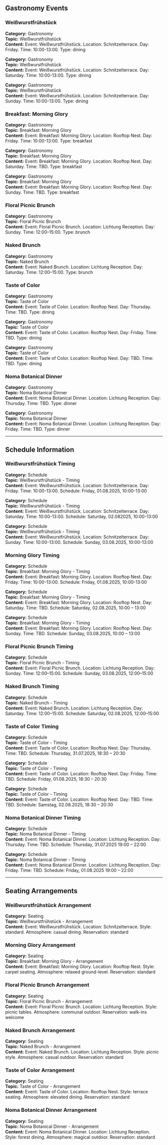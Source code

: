 ## Gastronomy Events

### Weißwurstfrühstück
**Category:** Gastronomy  
**Topic:** Weißwurstfrühstück  
**Content:** Event: Weißwurstfrühstück. Location: Schnitzelterrace. Day: Friday. Time: 10:00-13:00. Type: dining

**Category:** Gastronomy  
**Topic:** Weißwurstfrühstück  
**Content:** Event: Weißwurstfrühstück. Location: Schnitzelterrace. Day: Saturday. Time: 10:00-13:00. Type: dining

**Category:** Gastronomy  
**Topic:** Weißwurstfrühstück  
**Content:** Event: Weißwurstfrühstück. Location: Schnitzelterrace. Day: Sunday. Time: 10:00-13:00. Type: dining

### Breakfast: Morning Glory
**Category:** Gastronomy  
**Topic:** Breakfast: Morning Glory  
**Content:** Event: Breakfast: Morning Glory. Location: Rooftop Nest. Day: Friday. Time: 10:00-13:00. Type: breakfast

**Category:** Gastronomy  
**Topic:** Breakfast: Morning Glory  
**Content:** Event: Breakfast: Morning Glory. Location: Rooftop Nest. Day: Saturday. Time: TBD. Type: breakfast

**Category:** Gastronomy  
**Topic:** Breakfast: Morning Glory  
**Content:** Event: Breakfast: Morning Glory. Location: Rooftop Nest. Day: Sunday. Time: TBD. Type: breakfast

### Floral Picnic Brunch
**Category:** Gastronomy  
**Topic:** Floral Picnic Brunch  
**Content:** Event: Floral Picnic Brunch. Location: Lichtung Reception. Day: Sunday. Time: 12:00–15:00. Type: brunch

### Naked Brunch
**Category:** Gastronomy  
**Topic:** Naked Brunch  
**Content:** Event: Naked Brunch. Location: Lichtung Reception. Day: Saturday. Time: 12:00–15:00. Type: brunch

### Taste of Color
**Category:** Gastronomy  
**Topic:** Taste of Color  
**Content:** Event: Taste of Color. Location: Rooftop Nest. Day: Thursday. Time: TBD. Type: dining

**Category:** Gastronomy  
**Topic:** Taste of Color  
**Content:** Event: Taste of Color. Location: Rooftop Nest. Day: Friday. Time: TBD. Type: dining

**Category:** Gastronomy  
**Topic:** Taste of Color  
**Content:** Event: Taste of Color. Location: Rooftop Nest. Day: TBD. Time: TBD. Type: dining

### Noma Botanical Dinner
**Category:** Gastronomy  
**Topic:** Noma Botanical Dinner  
**Content:** Event: Noma Botanical Dinner. Location: Lichtung Reception. Day: Thursday. Time: TBD. Type: dinner

**Category:** Gastronomy  
**Topic:** Noma Botanical Dinner  
**Content:** Event: Noma Botanical Dinner. Location: Lichtung Reception. Day: Friday. Time: TBD. Type: dinner

---

## Schedule Information

### Weißwurstfrühstück Timing
**Category:** Schedule  
**Topic:** Weißwurstfrühstück - Timing  
**Content:** Event: Weißwurstfrühstück. Location: Schnitzelterrace. Day: Friday. Time: 10:00-13:00. Schedule: Friday, 01.08.2025, 10:00-13:00

**Category:** Schedule  
**Topic:** Weißwurstfrühstück - Timing  
**Content:** Event: Weißwurstfrühstück. Location: Schnitzelterrace. Day: Saturday. Time: 10:00-13:00. Schedule: Saturday, 02.082025, 10:00-13:00

**Category:** Schedule  
**Topic:** Weißwurstfrühstück - Timing  
**Content:** Event: Weißwurstfrühstück. Location: Schnitzelterrace. Day: Sunday. Time: 10:00-13:00. Schedule: Sunday, 03.08.2025, 10:00-13:00

### Morning Glory Timing
**Category:** Schedule  
**Topic:** Breakfast: Morning Glory - Timing  
**Content:** Event: Breakfast: Morning Glory. Location: Rooftop Nest. Day: Friday. Time: 10:00-13:00. Schedule: Friday, 01.08.2025, 10:00-13:00

**Category:** Schedule  
**Topic:** Breakfast: Morning Glory - Timing  
**Content:** Event: Breakfast: Morning Glory. Location: Rooftop Nest. Day: Saturday. Time: TBD. Schedule: Saturday, 02.08.2025, 10:00 – 13:00

**Category:** Schedule  
**Topic:** Breakfast: Morning Glory - Timing  
**Content:** Event: Breakfast: Morning Glory. Location: Rooftop Nest. Day: Sunday. Time: TBD. Schedule: Sunday, 03.08.2025, 10:00 – 13:00

### Floral Picnic Brunch Timing
**Category:** Schedule  
**Topic:** Floral Picnic Brunch - Timing  
**Content:** Event: Floral Picnic Brunch. Location: Lichtung Reception. Day: Sunday. Time: 12:00–15:00. Schedule: Sunday, 03.08.2025, 12:00–15:00

### Naked Brunch Timing
**Category:** Schedule  
**Topic:** Naked Brunch - Timing  
**Content:** Event: Naked Brunch. Location: Lichtung Reception. Day: Saturday. Time: 12:00–15:00. Schedule: Saturday, 02.08.2025, 12:00–15:00

### Taste of Color Timing
**Category:** Schedule  
**Topic:** Taste of Color - Timing  
**Content:** Event: Taste of Color. Location: Rooftop Nest. Day: Thursday. Time: TBD. Schedule: Thursday, 31.07.2025, 18:30 – 20:30

**Category:** Schedule  
**Topic:** Taste of Color - Timing  
**Content:** Event: Taste of Color. Location: Rooftop Nest. Day: Friday. Time: TBD. Schedule: Friday, 01.08.2025, 18:30 – 20:30

**Category:** Schedule  
**Topic:** Taste of Color - Timing  
**Content:** Event: Taste of Color. Location: Rooftop Nest. Day: TBD. Time: TBD. Schedule: Samstag, 02.08.2025, 18:30 – 20:30

### Noma Botanical Dinner Timing
**Category:** Schedule  
**Topic:** Noma Botanical Dinner - Timing  
**Content:** Event: Noma Botanical Dinner. Location: Lichtung Reception. Day: Thursday. Time: TBD. Schedule: Thursday, 31.07.2025 19:00 – 22:00

**Category:** Schedule  
**Topic:** Noma Botanical Dinner - Timing  
**Content:** Event: Noma Botanical Dinner. Location: Lichtung Reception. Day: Friday. Time: TBD. Schedule: Friday, 01.08.2025 19:00 – 22:00

---

## Seating Arrangements

### Weißwurstfrühstück Arrangement
**Category:** Seating  
**Topic:** Weißwurstfrühstück - Arrangement  
**Content:** Event: Weißwurstfrühstück. Location: Schnitzelterrace. Style: standard. Atmosphere: casual dining. Reservation: standard

### Morning Glory Arrangement
**Category:** Seating  
**Topic:** Breakfast: Morning Glory - Arrangement  
**Content:** Event: Breakfast: Morning Glory. Location: Rooftop Nest. Style: carpet seating. Atmosphere: relaxed ground-level. Reservation: standard

### Floral Picnic Brunch Arrangement
**Category:** Seating  
**Topic:** Floral Picnic Brunch - Arrangement  
**Content:** Event: Floral Picnic Brunch. Location: Lichtung Reception. Style: picnic tables. Atmosphere: communal outdoor. Reservation: walk-ins welcome

### Naked Brunch Arrangement
**Category:** Seating  
**Topic:** Naked Brunch - Arrangement  
**Content:** Event: Naked Brunch. Location: Lichtung Reception. Style: picnic style. Atmosphere: casual outdoor. Reservation: standard

### Taste of Color Arrangement
**Category:** Seating  
**Topic:** Taste of Color - Arrangement  
**Content:** Event: Taste of Color. Location: Rooftop Nest. Style: terrace seating. Atmosphere: elevated dining. Reservation: standard

### Noma Botanical Dinner Arrangement
**Category:** Seating  
**Topic:** Noma Botanical Dinner - Arrangement  
**Content:** Event: Noma Botanical Dinner. Location: Lichtung Reception. Style: forest dining. Atmosphere: magical outdoor. Reservation: standard

